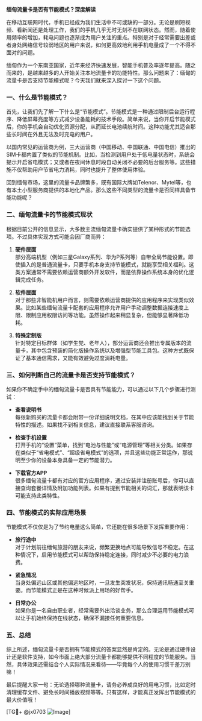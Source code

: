 **缅甸流量卡是否有节能模式？深度解读**

在移动互联网时代，手机已经成为我们生活中不可或缺的一部分。无论是刷短视频、看新闻还是处理工作，我们的手机几乎无时无刻不在联网状态。然而，随着使用频率的增加，耗电问题也逐渐成为用户关注的重点。特别是对于经常需要出差或者身处网络信号较弱地区的用户来说，如何更高效地利用手机电量成了一个不得不面对的问题。

缅甸作为一个东南亚国家，近年来经济快速发展，智能手机普及率逐年提高。随之而来的，是越来越多的人开始关注本地流量卡的功能特性。那么问题来了：缅甸的流量卡是否支持节能模式呢？今天我们就来深入探讨一下这个问题。

### 一、什么是节能模式？

首先，让我们先了解一下什么是“节能模式”。节能模式是一种通过限制后台运行程序、降低屏幕亮度等方式减少设备能耗的技术手段。简单来说，当你开启节能模式后，你的手机会自动优化资源分配，从而延长电池续航时间。这种功能尤其适合那些长时间在外且无法及时充电的用户。

以国内常见的运营商为例，三大运营商（中国移动、中国联通、中国电信）推出的SIM卡都内置了类似的节能机制。比如，当检测到用户处于低电量状态时，系统会提示开启省电模式；又或者在夜间休息时段自动关闭不必要的后台服务等。这些措施不仅帮助用户节省电力消耗，同时也提升了整体使用体验。

回到缅甸市场，这里的流量卡品牌繁多，既有国际大牌如Telenor、Mytel等，也有本土小型服务商提供的本地化产品。那么这些不同类型的流量卡是否同样具备节能功能呢？

### 二、缅甸流量卡的节能模式现状

根据目前公开的信息显示，大多数主流缅甸流量卡确实提供了某种形式的节能选项。不过具体实现方式可能会因厂商而异：

1. **硬件层面**  
   部分高端机型（例如三星Galaxy系列、华为P系列等）自带全局节能设置。即使插入的是普通流量卡，只要手机本身支持节能模式，就能享受相关福利。这类方案通常不需要依赖运营商额外开发软件，而是依靠操作系统本身的优化逻辑完成任务。

2. **软件层面**  
   对于那些非智能机用户而言，则需要依赖运营商提供的应用程序来实现类似效果。比如某些缅甸流量卡配套的应用程序允许用户手动调整数据连接速度上限、限制应用权限访问等功能。虽然操作起来稍显复杂，但能够显著降低功耗。

3. **特殊定制版**  
   针对特定目标群体（如学生党、老年人），部分运营商还会推出专属版本的流量卡，其中包含预装的简化版操作系统以及增强型节能工具包。这种方式既保证了基本通信需求，又能有效避免过度消耗电量。

### 三、如何判断自己的流量卡是否支持节能模式？

如果你不确定手中的缅甸流量卡是否具有节能能力，可以通过以下几个步骤进行测试：

- **查看说明书**  
  每张新购买的流量卡都会附带一份详细说明文档，在其中应该能找到关于节能特性的描述。如果找不到相关信息，建议直接联系客服咨询。

- **检查手机设置**  
  打开手机的“设置”菜单，找到“电池与性能”或“电源管理”等相关分类。如果存在类似于“省电模式”、“超级省电模式”的选项，并且这些功能正常运作，那说明至少你的设备本身具备一定的节能潜力。

- **下载官方APP**  
  很多缅甸流量卡都有对应的官方应用程序，通过安装并注册账号后，你可以直接查询套餐详情及附加功能列表。如果有提到节能相关的词汇，那就表明该卡可能支持此类特性。

### 四、节能模式的实际应用场景

节能模式不仅仅是为了节约电量这么简单，它还能在很多场景下发挥重要作用：

- **旅行途中**  
  对于计划前往缅甸旅游的朋友来说，频繁更换地点可能导致信号不稳定。在这种情况下，启用节能模式可以帮助保持稳定连接，同时减少不必要的电力浪费。

- **紧急情况**  
  当身处偏远山区或其他偏远地区时，一旦发生突发状况，保持通讯畅通至关重要。而节能模式正是在这种时候派上用场的好帮手。

- **日常办公**  
  如果你是一名自由职业者，经常需要外出洽谈业务，那么合理运用节能模式可以让手机始终保持在线状态，确保不漏接任何重要信息。

### 五、总结

综上所述，缅甸流量卡是否拥有节能模式的答案显然是肯定的。无论是通过硬件设计还是软件支持，如今市面上绝大部分流量卡都能够提供不同程度的节能服务。当然，具体效果还需结合个人实际情况来看待——毕竟每个人的使用习惯千差万别嘛！

最后提醒大家一句：无论选择哪种流量卡，请务必养成良好的用电习惯，比如定时清理缓存文件、避免长时间播放视频等等。只有这样，才能真正发挥出节能模式的最大价值哦！

[TG💪+ @jx0703 ![Image](https://github.com/user-attachments/assets/dbca1d08-cadb-493c-b0ec-ad6f7a83f270)]